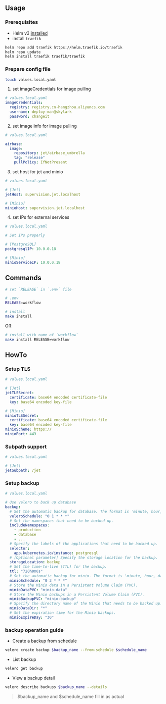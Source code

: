 ## Usage

### Prerequisites
- Helm v3 [installed](https://helm.sh/docs/using_helm/#installing-helm)
- install `traefik`

```bash
helm repo add traefik https://helm.traefik.io/traefik
helm repo update
helm install traefik traefik/traefik
````

### Prepare config file
```bash
touch values.local.yaml
```

1. set imageCredentials for image pulling
```yaml
# values.local.yaml
imageCredentials:
  registry: registry.cn-hangzhou.aliyuncs.com
  username: deploy-man@skylark
  password: changeit
```

2. set image info for image pulling
```yaml
# values.local.yaml

airbase:
  image:
    repository: jet/airbase_umbrella
    tag: "release"
    pullPolicy: IfNotPresent
```

3. set host for jet and minio
```yaml
# values.local.yaml

# [Jet]
jetHost: supervision.jet.localhost

# [Minio]
minioHost: supervision.jet.localhost
```

4. set IPs for external services
```yaml
# values.local.yaml

# Set IPs properly

# [PostgreSQL]
postgresqlIP: 10.0.0.18

# [Minio]
minioServiceIP: 10.0.0.18
```

## Commands
```bash
# set `RELEASE` in `.env` file

# .env
RELEASE=workflow

# install
make install
```

OR

```bash
# install with name of `workflow`
make install RELEASE=workflow
```

## HowTo

### Setup TLS
```yaml
# values.local.yaml

# [Jet]
jetTLSSecret:
  certificate: base64 encoded certificate-file
  key: base64 encoded key-file

# [Minio]
minioTLSSecret:
  certificate: base64 encoded certificate-file
  key: base64 encoded key-file
minioScheme: https://
minioPort: 443
```

### Subpath support
```yaml
# values.local.yaml

# [Jet]
jetSubpath: /jet
```

### Setup backup
```yaml
# values.local.yaml

# Use velero to back up database
backup:
  # Set the automatic backup for database. The format is 'minute, hour, day, month, week'.
  veleroSchedule: "0 1 * * *"
  # Set the namespaces that need to be backed up.
  includeNamespaces:
    - production
    - database
    - ...
  # Specify the labels of the applications that need to be backed up.
  selector:
    app.kubernetes.io/instance: postgresql
  # [Optional parameter] Specify the storage location for the backup.
  storageLocation: backup
  # Set the time-to-live (TTL) for the backup.
  ttl: "720h0m0s"
  # Set the automatic backup for minio. The format is 'minute, hour, day, month, week'.
  minioSchedule: "0 3 * * *"
  # Store the Minio data in a Persistent Volume Claim (PVC).
  minioDataPVC: "minio-data"
  # Store the Minio backups in a Persistent Volume Claim (PVC).
  minioBackupPVC: "minio-backup"
  # Specify the directory name of the Minio that needs to be backed up.
  minioDataDir: "*"
  # Set the expiration time for the Minio backups.
  minioExpireDay: "30"
```

### backup operation guide
- Create a backup from schedule
```bash
velero create backup $backup_name --from-schedule $schedule_name
```
- List backup
```bash
velero get backup
```
- View a backup detail
```bash
velero describe backups $backup_name --details
```
> $backup_name and $schedule_name fill in as actual
